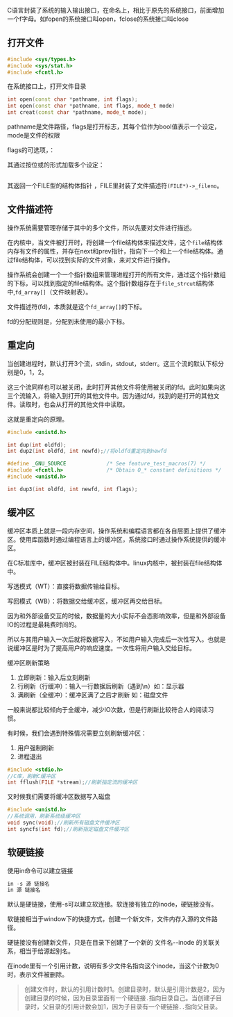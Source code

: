 C语言封装了系统的输入输出接口，在命名上，相比于原先的系统接口，前面增加一个f字母。如fopen的系统接口叫open，fclose的系统接口叫close

## 打开文件

```C
#include <sys/types.h>
#include <sys/stat.h>
#include <fcntl.h>
```

在系统接口上，打开文件目录

```C++
int open(const char *pathname, int flags);
int open(const char *pathname, int flags, mode_t mode)
int creat(const char *pathname, mode_t mode);
```

pathname是文件路径，flags是打开标志，其每个位作为bool值表示一个设定，mode是文件的权限

flags的可选项，：


其通过按位或的形式加载多个设定：
```C

```

其返回一个FILE型的结构体指针 ，FILE里封装了文件描述符`(FILE*)->_fileno`。

## 文件描述符

操作系统需要管理存储于其中的多个文件，所以先要对文件进行描述。

在内核中，当文件被打开时，将创建一个file结构体来描述文件，这个`file`结构体内存有文件的属性，并存在next和prev指针，指向下一个和上一个file结构体。通过file结构体，可以找到实际的文件对象，来对文件进行操作。

操作系统会创建一个一个指针数组来管理进程打开的所有文件，通过这个指针数组的下标，可以找到指定的file结构体。这个指针数组存在于`file_strcut`结构体中,`fd_array[]`（文件映射表）。

文件描述符(fd)，本质就是这个`fd_array[]`的下标。

fd的分配规则是，分配到未使用的最小下标。
## 重定向
当创建进程时，默认打开3个流，stdin，stdout，stderr。这三个流的默认下标分别是0，1，2。

这三个流同样也可以被关闭，此时打开其他文件将使用被关闭的fd。此时如果向这三个流输入，将输入到打开的其他文件中。因为通过fd，找到的是打开的其他文件。读取时，也会从打开的其他文件中读取。

这就是重定向的原理。

```C
#include <unistd.h>

int dup(int oldfd);
int dup2(int oldfd, int newfd);//将oldfd重定向到newfd

#define _GNU_SOURCE             /* See feature_test_macros(7) */
#include <fcntl.h>              /* Obtain O_* constant definitions */
#include <unistd.h>

int dup3(int oldfd, int newfd, int flags);
```

## 缓冲区

缓冲区本质上就是一段内存空间，操作系统和编程语言都在各自层面上提供了缓冲区。使用库函数时通过编程语言上的缓冲区，系统接口时通过操作系统提供的缓冲区。

在C标准库中，缓冲区被封装在FILE结构体中。linux内核中，被封装在file结构体中。

写透模式（WT）：直接将数据传输给目标。

写回模式（WB）：将数据交给缓冲区，缓冲区再交给目标。

因为和外部设备交互的时候，数据量的大小实际不会态影响效率，但是和外部设备IO的过程是最耗费时间的。

所以与其用户输入一次后就将数据写入，不如用户输入完成后一次性写入。也就是说缓冲区是时为了提高用户的响应速度。一次性将用户输入交给目标。

缓冲区刷新策略
1. 立即刷新：输入后立刻刷新
2. 行刷新（行缓冲）：输入一行数据后刷新（遇到\\n）如：显示器
3. 满刷新（全缓冲）：缓冲区满了之后才刷新 如：磁盘文件

一般来说都比较倾向于全缓冲，减少IO次数，但是行刷新比较符合人的阅读习惯。

有时候，我们会遇到特殊情况需要立刻刷新缓冲区：
1. 用户强制刷新
2. 进程退出

```C
#include <stdio.h>
//C库，刷新C缓冲区
int fflush(FILE *stream);//刷新指定流的缓冲区
```

又时候我们需要将缓冲区数据写入磁盘

```C
#include <unistd.h>
//系统调用，刷新系统级缓冲区
void sync(void);//刷新所有磁盘文件缓冲区
int syncfs(int fd);//刷新指定磁盘文件缓冲区
```

## 软硬链接

使用in命令可以建立链接
```C
in -s 源 链接名
in 源 链接名
```

默认是硬链接，使用-s可以建立软连接。软连接有独立的inode，硬链接没有。

软链接相当于window下的快捷方式，创建一个新文件，文件内存入源的文件路径。

硬链接没有创建新文件，只是在目录下创建了一个新的 文件名--inode 的关联关系，相当于给源起别名。

在inode里有一个引用计数，说明有多少文件名指向这个inode，当这个计数为0时，表示文件被删除。

> 创建文件时，默认的引用计数时1。创建目录时，默认是引用计数是2，因为创建目录的时候，因为目录里面有一个硬链接`.`指向目录自己。当创建子目录时，父目录的引用计数会加1，因为子目录有一个硬链接`..`指向父目录。


